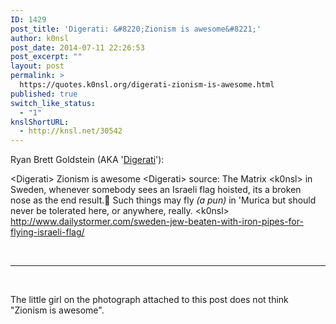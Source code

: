 ```yaml
---
ID: 1429
post_title: 'Digerati: &#8220;Zionism is awesome&#8221;'
author: k0nsl
post_date: 2014-07-11 22:26:53
post_excerpt: ""
layout: post
permalink: >
  https://quotes.k0nsl.org/digerati-zionism-is-awesome.html
published: true
switch_like_status:
  - "1"
knslShortURL:
  - http://knsl.net/30542
---
```

Ryan Brett Goldstein (AKA '<a href="http://quotes.k0nsl.org/?s=digerati">Digerati</a>'):

&lt;Digerati&gt; Zionism is awesome
&lt;Digerati&gt; source: The Matrix
&lt;k0nsl&gt; in Sweden, whenever somebody sees an Israeli flag hoisted, its a broken nose as the end result. Such things may fly <em>(a pun)</em> in 'Murica but should never be tolerated here, or anywhere, really.
&lt;k0nsl&gt; <a href="http://www.dailystormer.com/sweden-jew-beaten-with-iron-pipes-for-flying-israeli-flag/" target="_blank">http://www.dailystormer.com/sweden-jew-beaten-with-iron-pipes-for-flying-israeli-flag/</a>

&nbsp;

<hr />

&nbsp;

The little girl on the photograph attached to this post does not think "Zionism is awesome".

&nbsp;